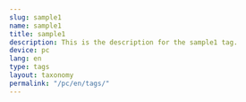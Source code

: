```yaml
---
slug: sample1
name: sample1
title: sample1
description: This is the description for the sample1 tag.
device: pc
lang: en
type: tags
layout: taxonomy
permalink: "/pc/en/tags/"
---
```

